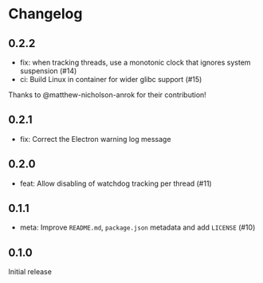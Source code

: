 # Changelog

## 0.2.2

- fix: when tracking threads, use a monotonic clock that ignores system suspension (#14)
- ci: Build Linux in container for wider glibc support (#15)

Thanks to @matthew-nicholson-anrok for their contribution!

## 0.2.1

- fix: Correct the Electron warning log message

## 0.2.0

- feat: Allow disabling of watchdog tracking per thread (#11)

## 0.1.1

- meta: Improve `README.md`, `package.json` metadata and add `LICENSE` (#10)

## 0.1.0

Initial release
